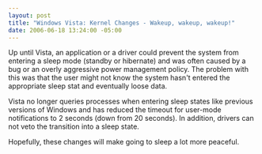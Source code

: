 ```yaml
---
layout: post
title: "Windows Vista: Kernel Changes - Wakeup, wakeup, wakeup!"
date: 2006-06-18 13:24:00 -05:00
---
```


<P>Up until Vista, an application or a driver could prevent the system from entering a sleep mode (standby or hibernate) and was often caused by a bug or an overly aggressive power management policy. The problem with this was that the user might not know the system hasn't entered the appropriate sleep stat and eventually loose data.</P>
<P>Vista no longer queries processes when entering sleep states like previous versions of Windows and has reduced the timeout for user-mode notifications to 2 seconds (down from 20 seconds). In addition, drivers can not veto the transition into a sleep state.</P>
<P>Hopefully, these changes will make going to sleep a lot more peaceful.</P>

